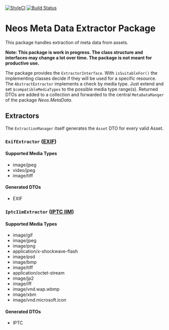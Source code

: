 [![StyleCI](https://styleci.io/repos/56771923/shield?branch=master)](https://styleci.io/repos/56771923) [![Build Status](https://travis-ci.org/neos/metadata-extractor.svg?branch=master)](https://travis-ci.org/neos/metadata-extractor)

# Neos Meta Data Extractor Package
This package handles extraction of meta data from assets. 

**Note: This package is work in progress. The class structure and interfaces may change a lot over time. The package is not meant for productive use.**

The package provides the `ExtractorInterface`. With `isSuitableFor()` the implementing classes decide if they will be used for a specific resource. The `AbstractExtractor` implements a check by media type. Just extend and set `$compatibleMediaTypes` to the possible media type range(s). Returned DTOs are added to a collection and forwarded to the central `MetaDataManger` of the package *Neos.MetaData*.

## Extractors
The `ExtractionManager` itself generates the `Asset` DTO for every valid Asset. 

### `ExifExtractor` ([EXIF](http://www.exif.org/))

#### Supported Media Types
* image/jpeg
* video/jpeg
* image/tiff

#### Generated DTOs
* EXIF

### `IptcIimExtractor` ([IPTC IIM](https://iptc.org/standards/iim/))

#### Supported Media Types
* image/gif
* image/jpeg
* image/png
* application/x-shockwave-flash
* image/psd
* image/bmp
* image/tiff
* application/octet-stream
* image/jp2
* image/iff
* image/vnd.wap.wbmp
* image/xbm
* image/vnd.microsoft.icon

#### Generated DTOs
* IPTC
